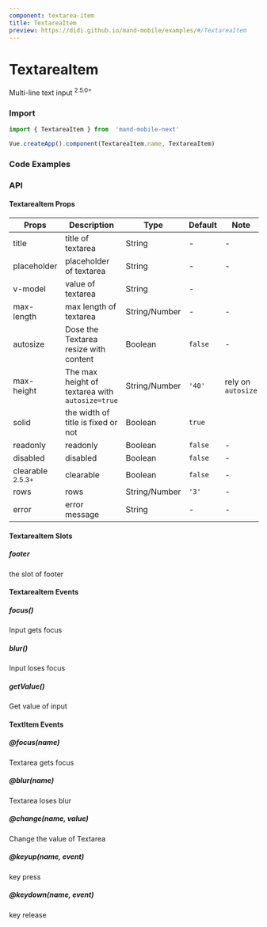 ```yaml
---
component: textarea-item
title: TextareaItem
preview: https://didi.github.io/mand-mobile/examples/#/TextareaItem
---
```


# TextareaItem

Multi-line text input <sup class="version-after">2.5.0+</sup>

### Import

```javascript
import { TextareaItem } from  'mand-mobile-next'

Vue.createApp().component(TextareaItem.name, TextareaItem)
```

### Code Examples

<demo-wrapper
  src="src/packages/textarea-item/demo"
/>

### API

#### TextareaItem Props

| Props                                             | Description                                     | Type          | Default | Note               |
| ------------------------------------------------- | ----------------------------------------------- | ------------- | ------- | ------------------ |
| title                                             | title of textarea                               | String        | -       | -                  |
| placeholder                                       | placeholder of textarea                         | String        | -       | -                  |
| v-model                                           | value of textarea                               | String        | -       |                    |
| max-length                                        | max length of textarea                          | String/Number | -       | -                  |
| autosize                                          | Dose the Textarea  resize with content          | Boolean       | `false` | -                  |
| max-height                                        | The max height of textarea with `autosize=true` | String/Number | `'40'`  | rely on `autosize` |
| solid                                             | the width of title is fixed or not              | Boolean       | `true`  |                    |
| readonly                                          | readonly                                        | Boolean       | `false` | -                  |
| disabled                                          | disabled                                        | Boolean       | `false` | -                  |
| clearable <sup class="version-after">2.5.3+</sup> | clearable                                       | Boolean       | `false` | -                  |
| rows                                              | rows                                            | String/Number | `'3'`   | -                  |
| error                                             | error message                                   | String        | -       | -                  |

#### TextareaItem Slots

##### footer

the slot of footer

#### TextareaItem Events

##### focus()

Input gets focus

##### blur()

Input loses focus

##### getValue()

Get value of input

#### TextItem Events

##### @focus(name)

Textarea gets focus

##### @blur(name)

Textarea loses blur

##### @change(name, value)

Change the value of Textarea

##### @keyup(name, event)

key press

##### @keydown(name, event)

key release
